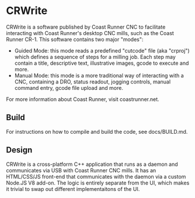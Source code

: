 # CRWrite
CRWrite is a software published by Coast Runner CNC to facilitate interacting with Coast Runner's desktop CNC mills, such as the Coast Runner CR-1.
This software contains two major "modes":

- Guided Mode: this mode reads a predefined "cutcode" file (aka "crproj") which defines a sequence of steps for a milling job. Each step may contain a title, descriptive text, illustrative images, gcode to execute and more.
- Manual Mode: this mode is a more traditional way of interacting with a CNC, containing a DRO, status readout, jogging controls, manual command entry, gcode file upload and more.

For more information about Coast Runner, visit coastrunner.net.

## Build
For instructions on how to compile and build the code, see docs/BUILD.md.

## Design
CRWrite is a cross-platform C++ application that runs as a daemon and communicates via USB with Coast Runner CNC mills. It has an HTML/CSS/JS front-end that communicates with the daemon via a custom Node.JS V8 add-on. The logic is entirely separate from the UI, which makes it trivial to swap out different implementaitons of the UI.
